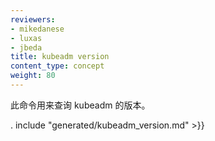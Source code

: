 ```yaml
---
reviewers:
- mikedanese
- luxas
- jbeda
title: kubeadm version
content_type: concept
weight: 80
---
```


<!-- overview -->
<!--
This command prints the version of kubeadm.
-->

此命令用来查询 kubeadm 的版本。



<!-- body -->
. include "generated/kubeadm_version.md" >}}

